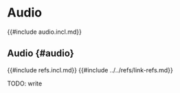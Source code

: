 # Audio

{{#include audio.incl.md}}

## Audio {#audio}

{{#include refs.incl.md}}
{{#include ../../refs/link-refs.md}}

<div class="hidden">
TODO: write
</div>
